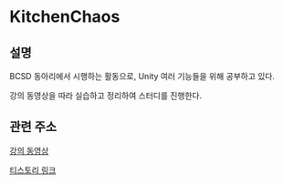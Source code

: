 # KitchenChaos

설명
-------------
BCSD 동아리에서 시행하는 활동으로, Unity 여러 기능들을 위해 공부하고 있다.

강의 동영상을 따라 실습하고 정리하여 스터디를 진행한다.

관련 주소
-------------
[강의 동영상](https://www.youtube.com/watch?v=AmGSEH7QcDg&t=17944s)

[티스토리 링크](https://pyorang56.tistory.com/category/C%23%20%26%20Unity%20%EA%B3%B5%EB%B6%80)
